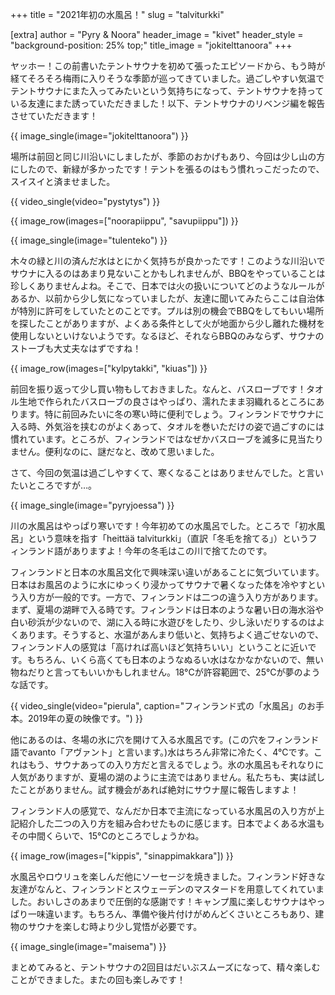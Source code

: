 +++
title = "2021年初の水風呂！"
slug = "talviturkki"

[extra]
author = "Pyry & Noora"
header_image = "kivet"
header_style = "background-position: 25% top;"
title_image = "jokitelttanoora"
+++

ヤッホー！この前書いたテントサウナを初めて張ったエピソードから、もう時が経てそろそろ梅雨に入りそうな季節が巡ってきていました。過ごしやすい気温でテントサウナにまた入ってみたいという気持ちになって、テントサウナを持っている友達にまた誘っていただきました！以下、テントサウナのリベンジ編を報告させていただきます！

<!-- more -->

{{ image_single(image="jokitelttanoora") }}

場所は前回と同じ川沿いにしましたが、季節のおかげもあり、今回は少し山の方にしたので、新緑が多かったです！テントを張るのはもう慣れっこだったので、スイスイと済ませました。

{{ video_single(video="pystytys") }}

{{ image_row(images=["noorapiippu", "savupiippu"]) }}

{{ image_single(image="tulenteko") }}

木々の緑と川の済んだ水はとにかく気持ちが良かったです！このような川沿いでサウナに入るのはあまり見ないことかもしれませんが、BBQをやっていることは珍しくありませんよね。そこで、日本では火の扱いについてどのようなルールがあるか、以前から少し気になっていましたが、友達に聞いてみたらここは自治体が特別に許可をしていたとのことです。プルは別の機会でBBQをしてもいい場所を探したことがありますが、よくある条件として火が地面から少し離れた機材を使用しないといけないようです。なるほど、それならBBQのみならず、サウナのストーブも大丈夫なはずですね！

{{ image_row(images=["kylpytakki", "kiuas"]) }}

前回を振り返って少し買い物もしておきました。なんと、バスローブです！タオル生地で作られたバスローブの良さはやっぱり、濡れたまま羽織れるところにあります。特に前回みたいに冬の寒い時に便利でしょう。フィンランドでサウナに入る時、外気浴を挟むのがよくあって、タオルを巻いただけの姿で過ごすのには慣れています。ところが、フィンランドではなぜかバスローブを滅多に見当たりません。便利なのに、謎だなと、改めて思いました。

さて、今回の気温は過ごしやすくて、寒くなることはありませんでした。と言いたいところですが…。

{{ image_single(image="pyryjoessa") }}

川の水風呂はやっぱり寒いです！今年初めての水風呂でした。ところで「初水風呂」という意味を指す「heittää talviturkki」（直訳「冬毛を捨てる」）というフィンランド語がありますよ！今年の冬毛はこの川で捨てたのです。

フィンランドと日本の水風呂文化で興味深い違いがあることに気づいています。日本はお風呂のように水にゆっくり浸かってサウナで暑くなった体を冷やすという入り方が一般的です。一方で、フィンランドは二つの違う入り方があります。まず、夏場の湖畔で入る時です。フィンランドは日本のような暑い日の海水浴や白い砂浜が少ないので、湖に入る時に水遊びをしたり、少し泳いだりするのはよくあります。そうすると、水温があんまり低いと、気持ちよく過ごせないので、フィンランド人の感覚は「高ければ高いほど気持ちいい」ということに近いです。もちろん、いくら高くても日本のようなぬるい水はなかなかないので、無い物ねだりと言ってもいいかもしれません。18°Cが許容範囲で、25°Cが夢のような話です。

{{ video_single(video="pierula", caption="フィンランド式の「水風呂」のお手本。2019年の夏の映像です。") }}

他にあるのは、冬場の氷に穴を開けて入る水風呂です。(この穴をフィンランド語でavanto「アヴァント」と言います。)水はちろん非常に冷たく、4°Cです。これはもう、サウナあっての入り方だと言えるでしょう。氷の水風呂もそれなりに人気がありますが、夏場の湖のように主流ではありません。私たちも、実は試したことがありません。試す機会があれば絶対にサウナ屋に報告しますよ！

フィンランド人の感覚で、なんだか日本で主流になっている水風呂の入り方が上記紹介した二つの入り方を組み合わせたものに感じます。日本でよくある水温もその中間くらいで、15°Cのところでしょうかね。

{{ image_row(images=["kippis", "sinappimakkara"]) }}

水風呂やロウリュを楽しんだ他にソーセージを焼きました。フィンランド好きな友達がなんと、フィンランドとスウェーデンのマスタードを用意してくれていました。おいしさのあまりで圧倒的な感謝です！キャンプ風に楽しむサウナはやっぱり一味違います。もちろん、準備や後片付けがめんどくさいところもあり、建物のサウナを楽しむ時より少し覚悟が必要です。

{{ image_single(image="maisema") }}

まとめてみると、テントサウナの2回目はだいぶスムーズになって、精々楽しむことができました。またの回も楽しみです！